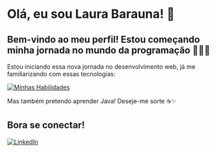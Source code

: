 # Olá, eu sou Laura Barauna! 👋 

## Bem-vindo ao meu perfil! Estou começando minha jornada no mundo da programação 👨🏻‍💻

Estou iniciando essa nova jornada no desenvolvimento web, já me familiarizando com essas tecnologias:

[![Minhas Habilidades](https://skillicons.dev/icons?i=js,html,css)](https://skillicons.dev)

Mas também pretendo aprender Java! Deseje-me sorte ☕✨

## Bora se conectar!
[![LinkedIn](https://img.shields.io/badge/LinkedIn-0077B5?style=for-the-badge&logo=linkedin&logoColor=white)](https://www.linkedin.com/in/laurabarauna/)